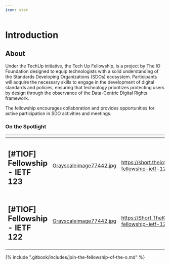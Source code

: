 ```yaml
---
icon: star
---
```


# Introduction

## About

Under the TechUp initiative, the Tech Up Fellowship, is a project by The IO Foundation designed to equip technologists with a solid understanding of the Standards Developing Organizations (SDOs) ecosystem. Participants will acquire the necessary skills to engage in the development of digital standards and policies, ensuring that technology prioritizes protecting users by design through the observance of the Data-Centric Digital Rights framework.

The fellowship encourages collaboration and provides opportunities for active participation in SDO activities and meetings.

### On the Spotlight <a href="#on-the-spotlight" id="on-the-spotlight"></a>

<table data-view="cards"><thead><tr><th></th><th data-hidden data-card-cover data-type="files"></th><th data-hidden data-card-target data-type="content-ref"></th></tr></thead><tbody><tr><td><h2>[#TIOF] Fellowship - IETF 123</h2></td><td><a href=".gitbook/assets/Grayscaleimage77442.jpg">Grayscaleimage77442.jpg</a></td><td><a href="https://short.theiofoundation.org/tiof-fellowship-ietf-123-info">https://short.theiofoundation.org/tiof-fellowship-ietf-123-info</a></td></tr><tr><td><h2>[#TIOF] Fellowship - IETF 122</h2><p></p></td><td><a href=".gitbook/assets/Grayscaleimage77442.jpg">Grayscaleimage77442.jpg</a></td><td><a href="https://short.theiofoundation.org/tiof-fellowship-ietf-122-info">https://Short.TheIOFoundation.org/tiof-fellowship-ietf-122-info</a></td></tr></tbody></table>

{% include ".gitbook/includes/join-the-fellowship-of-the-o.md" %}




